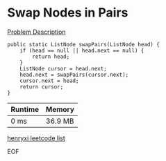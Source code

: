 # Swap Nodes in Pairs
[Problem Description](https://leetcode.com/problems/swap-nodes-in-pairs/)

```
public static ListNode swapPairs(ListNode head) {
    if (head == null || head.next == null) {
        return head;
    }
    ListNode cursor = head.next;
    head.next = swapPairs(cursor.next);
    cursor.next = head;
    return cursor;
}
```

| Runtime       | Memory     | 
| :------------- | :---------- |
| 0 ms | 36.9 MB	   |


[henryxi leetcode list](http://www.henryxi.com/leetcode)

EOF